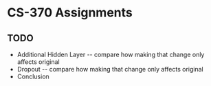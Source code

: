 # CS-370 Assignments

## TODO

- Additional Hidden Layer -- compare how making that change only affects original
- Dropout -- compare how making that change only affects original
- Conclusion
